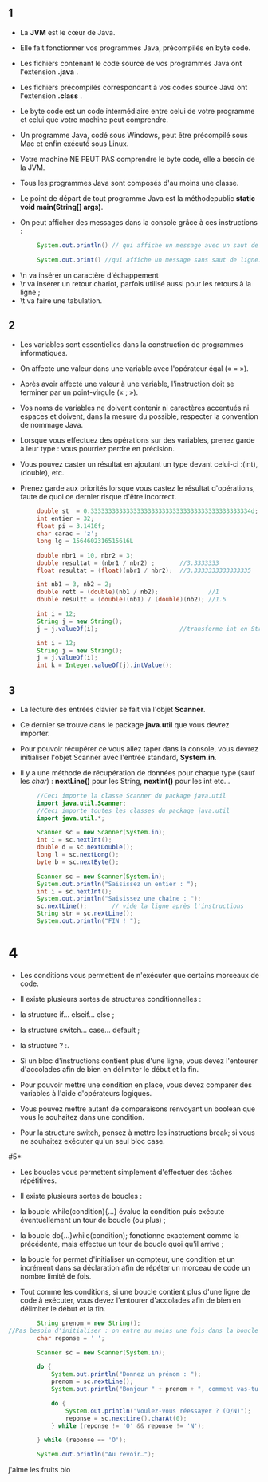 ## 1
* La **JVM** est le cœur de Java.

* Elle fait fonctionner vos programmes Java, précompilés en byte code.

* Les fichiers contenant le code source de vos programmes Java ont l'extension **.java** .

* Les fichiers précompilés correspondant à vos codes source Java ont l'extension **.class** .

* Le byte code est un code intermédiaire entre celui de votre programme et celui que votre machine peut comprendre.

* Un programme Java, codé sous Windows, peut être précompilé sous Mac et enfin exécuté sous Linux.

* Votre machine NE PEUT PAS comprendre le byte code, elle a besoin de la JVM.

* Tous les programmes Java sont composés d'au moins une classe.

* Le point de départ de tout programme Java est la méthodepublic **static void main(String[] args)**.

* On peut afficher des messages dans la console grâce à ces instructions :
```java
        System.out.println() // qui affiche un message avec un saut de ligne à la fin ;

        System.out.print() //qui affiche un message sans saut de ligne.
```
* \n va insérer un caractère d'échappement
* \r va insérer un retour chariot, parfois utilisé aussi pour les retours à la ligne ;
* \t va faire une tabulation.

## 2
* Les variables sont essentielles dans la construction de programmes informatiques.

* On affecte une valeur dans une variable avec l'opérateur égal (« = »).

* Après avoir affecté une valeur à une variable, l'instruction doit se terminer par un point-virgule (« ; »).

* Vos noms de variables ne doivent contenir ni caractères accentués ni espaces et doivent, dans la mesure du possible, respecter la convention de nommage Java.

* Lorsque vous effectuez des opérations sur des variables, prenez garde à leur type : vous pourriez perdre en précision.

* Vous pouvez caster un résultat en ajoutant un type devant celui-ci :(int),(double), etc.

* Prenez garde aux priorités lorsque vous castez le résultat d'opérations, faute de quoi ce dernier risque d'être incorrect.

```java
        double st  = 0.333333333333333333333333333333333333333333334d;
        int entier = 32;
        float pi = 3.1416f;
        char carac = 'z';
        long lg = 1564602316515616L

        double nbr1 = 10, nbr2 = 3;
        double resultat = (nbr1 / nbr2) ;       //3.3333333    
        float resultat = (float)(nbr1 / nbr2);  //3.3333333333333335

        int nb1 = 3, nb2 = 2;
        double rett = (double)(nb1 / nb2);              //1
        double resultt = (double)(nb1) / (double)(nb2); //1.5

        int i = 12;
        String j = new String();
        j = j.valueOf(i);                       //transforme int en String

        int i = 12;
        String j = new String();
        j = j.valueOf(i);
        int k = Integer.valueOf(j).intValue();

```


## 3

* La lecture des entrées clavier se fait via l'objet **Scanner**.

* Ce dernier se trouve dans le package **java.util** que vous devrez importer.

* Pour pouvoir récupérer ce vous allez taper dans la console, vous devrez initialiser l'objet Scanner avec l'entrée standard, **System.in**.

* Il y a une méthode de récupération de données pour chaque type (sauf les *char*) : **nextLine()** pour les String, **nextInt()** pour les int etc...

```java
        //Ceci importe la classe Scanner du package java.util
        import java.util.Scanner;
        //Ceci importe toutes les classes du package java.util
        import java.util.*;

        Scanner sc = new Scanner(System.in);
        int i = sc.nextInt();
        double d = sc.nextDouble();
        long l = sc.nextLong();
        byte b = sc.nextByte();

        Scanner sc = new Scanner(System.in);
        System.out.println("Saisissez un entier : ");
        int i = sc.nextInt();
        System.out.println("Saisissez une chaîne : ");
        sc.nextLine();       // vide la ligne après l'instructions 
        String str = sc.nextLine();
        System.out.println("FIN ! ");
```
# 4


* Les conditions vous permettent de n'exécuter que certains morceaux de code.

* Il existe plusieurs sortes de structures conditionnelles :

* la structure if... elseif... else ;

* la structure switch... case... default ;

* la structure  ? :.

* Si un bloc d'instructions contient plus d'une ligne, vous devez l'entourer d'accolades afin de bien en délimiter le début et la fin.

* Pour pouvoir mettre une condition en place, vous devez comparer des variables à l'aide d'opérateurs logiques.

* Vous pouvez mettre autant de comparaisons renvoyant un boolean que vous le souhaitez dans une condition.

* Pour la structure switch, pensez à mettre les instructions break; si vous ne souhaitez exécuter qu'un seul bloc case.


#5* 
* Les boucles vous permettent simplement d'effectuer des tâches répétitives.

* Il existe plusieurs sortes de boucles :

* la boucle while(condition){…} évalue la condition puis exécute éventuellement un tour de boucle (ou plus) ;

* la boucle do{…}while(condition); fonctionne exactement comme la précédente, mais effectue un tour de boucle quoi qu'il arrive ;

* la boucle for permet d'initialiser un compteur, une condition et un incrément dans sa déclaration afin de répéter un morceau de code un nombre limité de fois.

* Tout comme les conditions, si une boucle contient plus d'une ligne de code à exécuter, vous devez l'entourer d'accolades afin de bien en délimiter le début et la fin.


```java
        String prenom = new String();
//Pas besoin d'initialiser : on entre au moins une fois dans la boucle !
        char reponse = ' ';

        Scanner sc = new Scanner(System.in);

        do {
            System.out.println("Donnez un prénom : ");
            prenom = sc.nextLine();
            System.out.println("Bonjour " + prenom + ", comment vas-tu ?");

            do {
                System.out.println("Voulez-vous réessayer ? (O/N)");
                reponse = sc.nextLine().charAt(0);
            } while (reponse != 'O' && reponse != 'N');

        } while (reponse == 'O');

        System.out.println("Au revoir…");
```


j'aime les fruits bio
